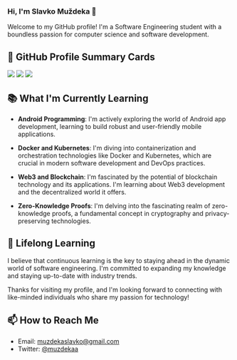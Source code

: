 ### Hi, I'm Slavko Muždeka 👋

Welcome to my GitHub profile! I'm a Software Engineering student with a boundless passion for computer science and software development.

## 🔧 GitHub Profile Summary Cards

[![](http://github-profile-summary-cards.vercel.app/api/cards/profile-details?username=slavko00&theme=2077)](https://github.com/vn7n24fzkq/github-profile-summary-cards)
[![](http://github-profile-summary-cards.vercel.app/api/cards/repos-per-language?username=slavko00&theme=2077&exclude=exclude)](https://github.com/vn7n24fzkq/github-profile-summary-cards)
[![](http://github-profile-summary-cards.vercel.app/api/cards/most-commit-language?username=slavko00&theme=2077&exclude=exclude)](https://github.com/vn7n24fzkq/github-profile-summary-cards)

## 📚 What I'm Currently Learning

- **Android Programming**: I'm actively exploring the world of Android app development, learning to build robust and user-friendly mobile applications.

- **Docker and Kubernetes**: I'm diving into containerization and orchestration technologies like Docker and Kubernetes, which are crucial in modern software development and DevOps practices.

- **Web3 and Blockchain**: I'm fascinated by the potential of blockchain technology and its applications. I'm learning about Web3 development and the decentralized world it offers.

- **Zero-Knowledge Proofs**: I'm delving into the fascinating realm of zero-knowledge proofs, a fundamental concept in cryptography and privacy-preserving technologies.

## 🌱 Lifelong Learning

I believe that continuous learning is the key to staying ahead in the dynamic world of software engineering. I'm committed to expanding my knowledge and staying up-to-date with industry trends.

Thanks for visiting my profile, and I'm looking forward to connecting with like-minded individuals who share my passion for technology!

## 📫 How to Reach Me

- Email: muzdekaslavko@gmail.com
- Twitter: [@muzdekaa](https://twitter.com/muzdekaa)
